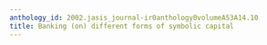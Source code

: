 ```yaml
---
anthology_id: 2002.jasis_journal-ir0anthology0volumeA53A14.10
title: Banking (on) different forms of symbolic capital
---
```


